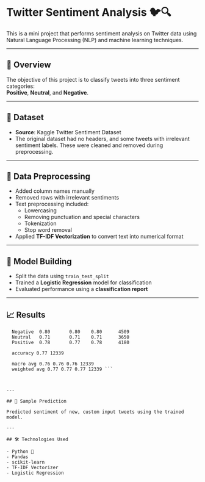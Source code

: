 # Twitter Sentiment Analysis 🐦🔍

This is a mini project that performs sentiment analysis on Twitter data using Natural Language Processing (NLP) and machine learning techniques.

---

## 📌 Overview

The objective of this project is to classify tweets into three sentiment categories:  
**Positive**, **Neutral**, and **Negative**.

---

## 📂 Dataset

- **Source**: Kaggle Twitter Sentiment Dataset  
- The original dataset had no headers, and some tweets with irrelevant sentiment labels. These were cleaned and removed during preprocessing.

---

## 🧹 Data Preprocessing

- Added column names manually
- Removed rows with irrelevant sentiments
- Text preprocessing included:
  - Lowercasing
  - Removing punctuation and special characters
  - Tokenization
  - Stop word removal 
- Applied **TF-IDF Vectorization** to convert text into numerical format

---

## 🤖 Model Building

- Split the data using `train_test_split`
- Trained a **Logistic Regression** model for classification
- Evaluated performance using a **classification report**

---

## 📈 Results

 ```text     precision  recall  f1-score  support
   Negative  0.80       0.80    0.80      4509
   Neutral   0.71       0.71    0.71      3650
   Positive  0.78       0.77    0.78      4180

   accuracy 0.77 12339

   macro avg 0.76 0.76 0.76 12339
   weighted avg 0.77 0.77 0.77 12339 ```



---

## 🧪 Sample Prediction

Predicted sentiment of new, custom input tweets using the trained model.

---

## 🛠️ Technologies Used

- Python 🐍
- Pandas
- scikit-learn
- TF-IDF Vectorizer
- Logistic Regression

